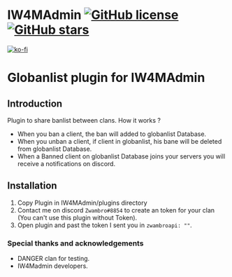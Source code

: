 # IW4MAdmin [![GitHub license](https://img.shields.io/github/license/RaidMax/IW4M-Admin)](https://github.com/RaidMax/IW4M-Admin/blob/2.4-pr/LICENSE) [![GitHub stars](https://img.shields.io/github/stars/RaidMax/IW4M-Admin)](https://github.com/RaidMax/IW4M-Admin/stargazers)  
[![ko-fi](https://www.ko-fi.com/img/githubbutton_sm.svg)](https://ko-fi.com/J3J821KUJ)


# Globanlist plugin for IW4MAdmin
## Introduction
Plugin to share banlist between clans. How it works ?
- When you ban a client, the ban will added to globanlist Database.
- When you unban a client, if client in globanlist, his bane will be deleted from globanlist Database.
- When a Banned client on globanlist Database joins your servers you will receive a notifications on discord.

## Installation
1. Copy Plugin in IW4MAdmin/plugins directory
3. Contact me on discord `Zwambro#8854` to create an token for your clan (You can't use this plugin without Token).
4. Open plugin and past the token I sent you in `zwambroapi: ""`.

### Special thanks and acknowledgements
- DANGER clan for testing.
- IW4Madmin developers.
